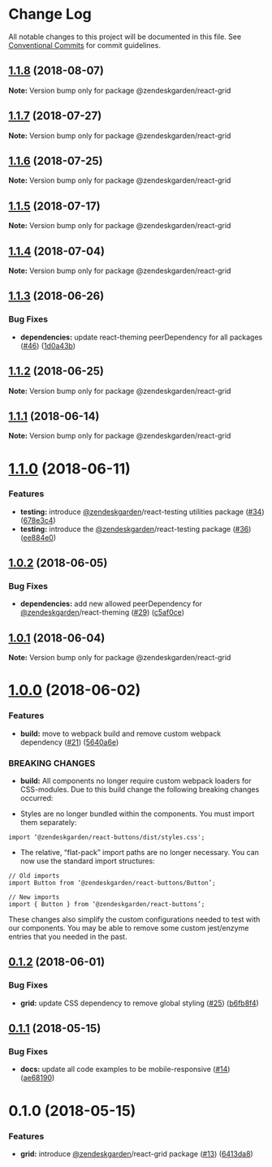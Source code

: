 # Change Log

All notable changes to this project will be documented in this file.
See [Conventional Commits](https://conventionalcommits.org) for commit guidelines.

<a name="1.1.8"></a>
## [1.1.8](https://github.com/zendeskgarden/react-components/compare/@zendeskgarden/react-grid@1.1.7...@zendeskgarden/react-grid@1.1.8) (2018-08-07)




**Note:** Version bump only for package @zendeskgarden/react-grid

<a name="1.1.7"></a>
## [1.1.7](https://github.com/zendeskgarden/react-components/compare/@zendeskgarden/react-grid@1.1.6...@zendeskgarden/react-grid@1.1.7) (2018-07-27)




**Note:** Version bump only for package @zendeskgarden/react-grid

<a name="1.1.6"></a>
## [1.1.6](https://github.com/zendeskgarden/react-components/compare/@zendeskgarden/react-grid@1.1.5...@zendeskgarden/react-grid@1.1.6) (2018-07-25)




**Note:** Version bump only for package @zendeskgarden/react-grid

<a name="1.1.5"></a>
## [1.1.5](https://github.com/zendeskgarden/react-components/compare/@zendeskgarden/react-grid@1.1.4...@zendeskgarden/react-grid@1.1.5) (2018-07-17)




**Note:** Version bump only for package @zendeskgarden/react-grid

<a name="1.1.4"></a>
## [1.1.4](https://github.com/zendeskgarden/react-components/compare/@zendeskgarden/react-grid@1.1.3...@zendeskgarden/react-grid@1.1.4) (2018-07-04)




**Note:** Version bump only for package @zendeskgarden/react-grid

<a name="1.1.3"></a>
## [1.1.3](https://github.com/zendeskgarden/react-components/compare/@zendeskgarden/react-grid@1.1.2...@zendeskgarden/react-grid@1.1.3) (2018-06-26)


### Bug Fixes

* **dependencies:** update react-theming peerDependency for all packages ([#46](https://github.com/zendeskgarden/react-components/issues/46)) ([1d0a43b](https://github.com/zendeskgarden/react-components/commit/1d0a43b))




<a name="1.1.2"></a>
## [1.1.2](https://github.com/zendeskgarden/react-components/compare/@zendeskgarden/react-grid@1.1.1...@zendeskgarden/react-grid@1.1.2) (2018-06-25)




**Note:** Version bump only for package @zendeskgarden/react-grid

<a name="1.1.1"></a>
## [1.1.1](https://github.com/zendeskgarden/react-components/compare/@zendeskgarden/react-grid@1.1.0...@zendeskgarden/react-grid@1.1.1) (2018-06-14)




**Note:** Version bump only for package @zendeskgarden/react-grid

<a name="1.1.0"></a>
# [1.1.0](https://github.com/zendeskgarden/react-components/compare/@zendeskgarden/react-grid@1.0.2...@zendeskgarden/react-grid@1.1.0) (2018-06-11)


### Features

* **testing:** introduce [@zendeskgarden](https://github.com/zendeskgarden)/react-testing utilities package ([#34](https://github.com/zendeskgarden/react-components/issues/34)) ([678e3c4](https://github.com/zendeskgarden/react-components/commit/678e3c4))
* **testing:** introduce the [@zendeskgarden](https://github.com/zendeskgarden)/react-testing package ([#36](https://github.com/zendeskgarden/react-components/issues/36)) ([ee884e0](https://github.com/zendeskgarden/react-components/commit/ee884e0))




<a name="1.0.2"></a>
## [1.0.2](https://github.com/zendeskgarden/react-components/compare/@zendeskgarden/react-grid@1.0.1...@zendeskgarden/react-grid@1.0.2) (2018-06-05)


### Bug Fixes

* **dependencies:** add new allowed peerDependency for [@zendeskgarden](https://github.com/zendeskgarden)/react-theming ([#29](https://github.com/zendeskgarden/react-components/issues/29)) ([c5af0ce](https://github.com/zendeskgarden/react-components/commit/c5af0ce))




<a name="1.0.1"></a>
## [1.0.1](https://github.com/zendeskgarden/react-components/compare/@zendeskgarden/react-grid@1.0.0...@zendeskgarden/react-grid@1.0.1) (2018-06-04)




**Note:** Version bump only for package @zendeskgarden/react-grid

<a name="1.0.0"></a>
# [1.0.0](https://github.com/zendeskgarden/react-components/compare/@zendeskgarden/react-grid@0.1.2...@zendeskgarden/react-grid@1.0.0) (2018-06-02)


### Features

* **build:** move to webpack build and remove custom webpack dependency ([#21](https://github.com/zendeskgarden/react-components/issues/21)) ([5640a6e](https://github.com/zendeskgarden/react-components/commit/5640a6e))


### BREAKING CHANGES

* **build:** All components no longer require custom webpack loaders for CSS-modules. Due to this build change the following breaking changes occurred:

* Styles are no longer bundled within the components. You must import them separately:

```
import ‘@zendeskgarden/react-buttons/dist/styles.css';
```

* The relative, “flat-pack” import paths are no longer necessary. You can now use the standard import structures:

```
// Old imports
import Button from ‘@zendeskgarden/react-buttons/Button’;

// New imports
import { Button } from ‘@zendeskgarden/react-buttons’;
```

These changes also simplify the custom configurations needed to test with our components. You may be able to remove some custom jest/enzyme entries that you needed in the past.




<a name="0.1.2"></a>
## [0.1.2](https://github.com/zendeskgarden/react-components/compare/@zendeskgarden/react-grid@0.1.1...@zendeskgarden/react-grid@0.1.2) (2018-06-01)


### Bug Fixes

* **grid:** update CSS dependency to remove global styling ([#25](https://github.com/zendeskgarden/react-components/issues/25)) ([b6fb8f4](https://github.com/zendeskgarden/react-components/commit/b6fb8f4))




<a name="0.1.1"></a>
## [0.1.1](https://github.com/zendeskgarden/react-components/compare/@zendeskgarden/react-grid@0.1.0...@zendeskgarden/react-grid@0.1.1) (2018-05-15)


### Bug Fixes

* **docs:** update all code examples to be mobile-responsive ([#14](https://github.com/zendeskgarden/react-components/issues/14)) ([ae68190](https://github.com/zendeskgarden/react-components/commit/ae68190))




<a name="0.1.0"></a>
# 0.1.0 (2018-05-15)


### Features

* **grid:** introduce [@zendeskgarden](https://github.com/zendeskgarden)/react-grid package ([#13](https://github.com/zendeskgarden/react-components/issues/13)) ([6413da8](https://github.com/zendeskgarden/react-components/commit/6413da8))
